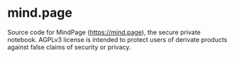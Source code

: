 # mind.page
Source code for MindPage (https://mind.page), the secure private notebook. AGPLv3 license is intended to protect users of derivate products against false claims of security or privacy.
